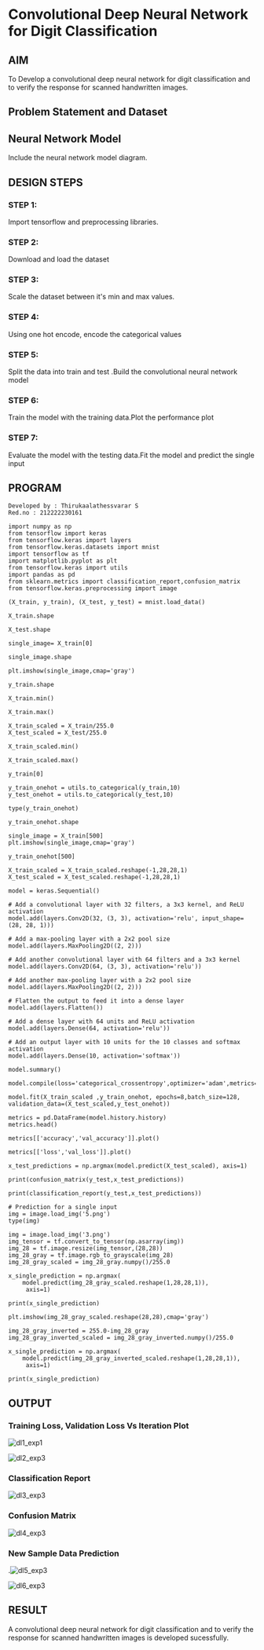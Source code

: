 # Convolutional Deep Neural Network for Digit Classification

## AIM

To Develop a convolutional deep neural network for digit classification and to verify the response for scanned handwritten images.

## Problem Statement and Dataset

## Neural Network Model

Include the neural network model diagram.

## DESIGN STEPS

### STEP 1:
Import tensorflow and preprocessing libraries.

### STEP 2:
Download and load the dataset

### STEP 3:
Scale the dataset between it's min and max values.

### STEP 4:
Using one hot encode, encode the categorical values

### STEP 5:
Split the data into train and test .Build the convolutional neural network model

### STEP 6:
Train the model with the training data.Plot the performance plot

### STEP 7:
Evaluate the model with the testing data.Fit the model and predict the single input

## PROGRAM
```
Developed by : Thirukaalathessvarar S
Red.no : 212222230161
```
```
import numpy as np
from tensorflow import keras
from tensorflow.keras import layers
from tensorflow.keras.datasets import mnist
import tensorflow as tf
import matplotlib.pyplot as plt
from tensorflow.keras import utils
import pandas as pd
from sklearn.metrics import classification_report,confusion_matrix
from tensorflow.keras.preprocessing import image

(X_train, y_train), (X_test, y_test) = mnist.load_data()
     
X_train.shape

X_test.shape

single_image= X_train[0]
     
single_image.shape

plt.imshow(single_image,cmap='gray')

y_train.shape

X_train.min()

X_train.max()

X_train_scaled = X_train/255.0
X_test_scaled = X_test/255.0

X_train_scaled.min()

X_train_scaled.max()

y_train[0]

y_train_onehot = utils.to_categorical(y_train,10)
y_test_onehot = utils.to_categorical(y_test,10)

type(y_train_onehot)

y_train_onehot.shape

single_image = X_train[500]
plt.imshow(single_image,cmap='gray')

y_train_onehot[500]

X_train_scaled = X_train_scaled.reshape(-1,28,28,1)
X_test_scaled = X_test_scaled.reshape(-1,28,28,1)

model = keras.Sequential()

# Add a convolutional layer with 32 filters, a 3x3 kernel, and ReLU activation
model.add(layers.Conv2D(32, (3, 3), activation='relu', input_shape=(28, 28, 1)))

# Add a max-pooling layer with a 2x2 pool size
model.add(layers.MaxPooling2D((2, 2)))

# Add another convolutional layer with 64 filters and a 3x3 kernel
model.add(layers.Conv2D(64, (3, 3), activation='relu'))

# Add another max-pooling layer with a 2x2 pool size
model.add(layers.MaxPooling2D((2, 2)))

# Flatten the output to feed it into a dense layer
model.add(layers.Flatten())

# Add a dense layer with 64 units and ReLU activation
model.add(layers.Dense(64, activation='relu'))

# Add an output layer with 10 units for the 10 classes and softmax activation
model.add(layers.Dense(10, activation='softmax'))

model.summary()

model.compile(loss='categorical_crossentropy',optimizer='adam',metrics='accuracy')
     
model.fit(X_train_scaled ,y_train_onehot, epochs=8,batch_size=128, validation_data=(X_test_scaled,y_test_onehot))

metrics = pd.DataFrame(model.history.history)
metrics.head()

metrics[['accuracy','val_accuracy']].plot()

metrics[['loss','val_loss']].plot()

x_test_predictions = np.argmax(model.predict(X_test_scaled), axis=1)

print(confusion_matrix(y_test,x_test_predictions))

print(classification_report(y_test,x_test_predictions))

# Prediction for a single input
img = image.load_img('5.png')
type(img)

img = image.load_img('3.png')
img_tensor = tf.convert_to_tensor(np.asarray(img))
img_28 = tf.image.resize(img_tensor,(28,28))
img_28_gray = tf.image.rgb_to_grayscale(img_28)
img_28_gray_scaled = img_28_gray.numpy()/255.0
     
x_single_prediction = np.argmax(
    model.predict(img_28_gray_scaled.reshape(1,28,28,1)),
     axis=1)

print(x_single_prediction)

plt.imshow(img_28_gray_scaled.reshape(28,28),cmap='gray')

img_28_gray_inverted = 255.0-img_28_gray
img_28_gray_inverted_scaled = img_28_gray_inverted.numpy()/255.0
     
x_single_prediction = np.argmax(
    model.predict(img_28_gray_inverted_scaled.reshape(1,28,28,1)),
     axis=1)

print(x_single_prediction)
```

## OUTPUT

### Training Loss, Validation Loss Vs Iteration Plot
![dl1_exp1](https://github.com/Thirukaalathessvarar-S/mnist-classification/assets/121166390/aae01f4e-156b-4b3a-afdd-4ff31ac3eeea)

![dl2_exp3](https://github.com/Thirukaalathessvarar-S/mnist-classification/assets/121166390/572e228b-ede5-42d3-9032-cea43b1a31fa)


### Classification Report
![dl3_exp3](https://github.com/Thirukaalathessvarar-S/mnist-classification/assets/121166390/b76a9966-aeba-40cc-9868-c14ffb36e221)



### Confusion Matrix
![dl4_exp3](https://github.com/Thirukaalathessvarar-S/mnist-classification/assets/121166390/d6a1aa7e-d67d-4606-a2c8-465903319b9a)


### New Sample Data Prediction
.![dl5_exp3](https://github.com/Thirukaalathessvarar-S/mnist-classification/assets/121166390/7f9d94bf-0206-49ba-aca8-933ce7a6bf70)

![dl6_exp3](https://github.com/Thirukaalathessvarar-S/mnist-classification/assets/121166390/fd1bcd8f-4ea6-43ff-b93e-9d7129ff9eee)


## RESULT
A convolutional deep neural network for digit classification and to verify the response for scanned handwritten images is developed sucessfully.
